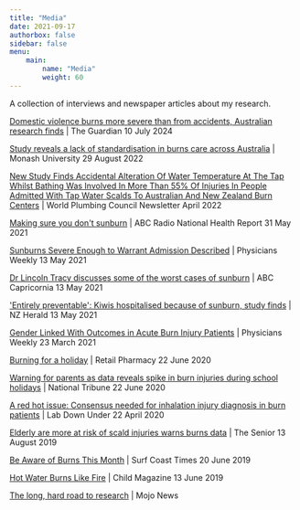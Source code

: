 ```yaml
---
title: "Media"
date: 2021-09-17
authorbox: false
sidebar: false
menu: 
    main: 
        name: "Media"
        weight: 60
---
```


A collection of interviews and newspaper articles about my research. 

[Domestic violence burns more severe than from accidents, Australian research finds](https://amp.theguardian.com/society/article/2024/jul/10/domestic-violence-burns-more-severe-than-from-accidents-australian-research-finds) | The Guardian 10 July 2024

[Study reveals a lack of standardisation in burns care across Australia](https://www.monash.edu/medicine/news/latest/2022-articles/study-reveals-a-lack-of-standardisation-in-burns-care-across-australia) | Monash University 29 August 2022

[New Study Finds Accidental Alteration Of Water Temperature At The Tap Whilst Bathing Was Involved In More Than 55% Of Injuries In People Admitted With Tap Water Scalds To Australian And New Zealand Burn Centers](https://www.worldplumbing.org/wpc-review-april-2022/#scalding) | World Plumbing Council Newsletter April 2022

[Making sure you don't sunburn](https://www.abc.net.au/radionational/programs/healthreport/making-sure-you-dont-sunburn/13364056) | ABC Radio National Health Report 31 May 2021

[Sunburns Severe Enough to Warrant Admission Described](https://www.physiciansweekly.com/sunburns-severe-enough-to-warrant-admission-described) | Physicians Weekly 13 May 2021

[Dr Lincoln Tracy discusses some of the worst cases of sunburn](https://drive.google.com/file/d/1ZcCZM_a2V67rzXaEJAcw68k7pheFcsu2/view) | ABC Capricornia 13 May 2021

['Entirely preventable': Kiwis hospitalised because of sunburn, study finds](https://www.nzherald.co.nz/nz/entirely-preventable-kiwis-hospitalised-because-of-sunburn-study-finds/6HTOWDVR7IU26X4SF4TM6QNJVA) | NZ Herald 13 May 2021

[Gender Linked With Outcomes in Acute Burn Injury Patients](https://www.physiciansweekly.com/gender-linked-with-outcomes-in-acute-burn-injury-patients) | Physicians Weekly 23 March 2021

[Burning for a holiday](https://retailpharmacymagazine.com.au/13156-2/) | Retail Pharmacy 22 June 2020

[Warning for parents as data reveals spike in burn injuries during school holidays](https://www.nationaltribune.com.au/warning-for-parents-as-data-reveals-spike-in-burn-injuries-during-school-holidays/) | National Tribune 22 June 2020

[A red hot issue: Consensus needed for inhalation injury diagnosis in burn patients](https://labdownunder.com/a-red-hot-issue-consensus-needed-for-inhalation-injury-diagnosis-in-burn-patients) | Lab Down Under 22 April 2020

[Elderly are more at risk of scald injuries warns burns data](https://www.thesenior.com.au/story/6315473/shower-fall-left-80-year-old-with-serious-scald-burns) | The Senior 13 August 2019

[Be Aware of Burns This Month](https://timesnewsgroup.com.au/surfcoasttimes/living/be-aware-of-burns-this-month) | Surf Coast Times 20 June 2019

[Hot Water Burns Like Fire](https://www.childmags.com.au/hot-water-burns-like-fire) | Child Magazine 13 June 2019

[The long, hard road to research](https://www.mojonews.com.au/page/the-long-hard-road-to-research?amp=1) | Mojo News